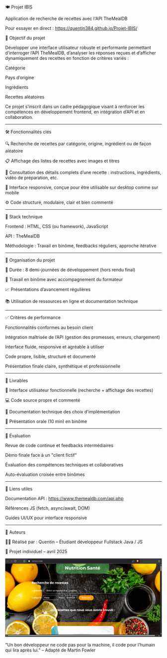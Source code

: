 🍽️ Projet IBIS

Application de recherche de recettes avec l'API TheMealDB

Pour essayer en direct :
https://quentin384.github.io/Projet-IBIS/

🚀 Objectif du projet

Développer une interface utilisateur robuste et performante permettant d’interroger l’API TheMealDB, d’analyser les réponses reçues et d’afficher dynamiquement des recettes en fonction de critères variés :

Catégorie

Pays d’origine

Ingrédients

Recettes aléatoires

Ce projet s’inscrit dans un cadre pédagogique visant à renforcer les compétences en développement frontend, en intégration d’API et en collaboration.

---

🛠️ Fonctionnalités clés

🔍 Recherche de recettes par catégorie, origine, ingrédient ou de façon aléatoire

📋 Affichage des listes de recettes avec images et titres

📄 Consultation des détails complets d’une recette : instructions, ingrédients, vidéo de préparation, etc.

📱 Interface responsive, conçue pour être utilisable sur desktop comme sur mobile

⚙️ Code structuré, modulaire, clair et bien commenté

---

🧪 Stack technique

Frontend : HTML, CSS (ou framework), JavaScript

API : TheMealDB

Méthodologie : Travail en binôme, feedbacks réguliers, approche itérative

---

🧭 Organisation du projet

📅 Durée : 8 demi-journées de développement (hors rendu final)

👥 Travail en binôme avec accompagnement du formateur

📈 Présentations d’avancement régulières

📚 Utilisation de ressources en ligne et documentation technique

---

✅ Critères de performance

Fonctionnalités conformes au besoin client

Intégration maîtrisée de l’API (gestion des promesses, erreurs, chargement)

Interface fluide, responsive et agréable à utiliser

Code propre, lisible, structuré et documenté

Présentation finale claire, synthétique et professionnelle

---

📂 Livrables

🎯 Interface utilisateur fonctionnelle (recherche + affichage des recettes)

💻 Code source propre et commenté

📑 Documentation technique des choix d'implémentation

🎤 Présentation orale (10 min) en binôme

---

👥 Évaluation

Revue de code continue et feedbacks intermédiaires

Démo finale face à un "client fictif"

Évaluation des compétences techniques et collaboratives

Auto-évaluation croisée entre binômes

---

📎 Liens utiles

Documentation API : https://www.themealdb.com/api.php

Références JS (fetch, async/await, DOM)

Guides UI/UX pour interface responsive

--- 

📌 Auteurs

👨‍💻 Réalisé par : Quentin – Étudiant développeur Fullstack Java / JS

📅 Projet individuel – avril 2025

![Capture](Capture.png)

"Un bon développeur ne code pas pour la machine, il code pour l’humain qui lira après lui."
– Adapté de Martin Fowler
